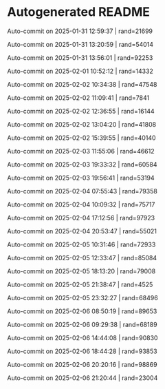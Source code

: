 # Autogenerated README

Auto-commit on 2025-01-31 12:59:37 | rand=21699

Auto-commit on 2025-01-31 13:20:59 | rand=54014

Auto-commit on 2025-01-31 13:56:01 | rand=92253

Auto-commit on 2025-02-01 10:52:12 | rand=14332

Auto-commit on 2025-02-02 10:34:38 | rand=47548

Auto-commit on 2025-02-02 11:09:41 | rand=7841

Auto-commit on 2025-02-02 12:36:55 | rand=16144

Auto-commit on 2025-02-02 13:04:20 | rand=41808

Auto-commit on 2025-02-02 15:39:55 | rand=40140

Auto-commit on 2025-02-03 11:55:06 | rand=46612

Auto-commit on 2025-02-03 19:33:32 | rand=60584

Auto-commit on 2025-02-03 19:56:41 | rand=53194

Auto-commit on 2025-02-04 07:55:43 | rand=79358

Auto-commit on 2025-02-04 10:09:32 | rand=75717

Auto-commit on 2025-02-04 17:12:56 | rand=97923

Auto-commit on 2025-02-04 20:53:47 | rand=55021

Auto-commit on 2025-02-05 10:31:46 | rand=72933

Auto-commit on 2025-02-05 12:33:47 | rand=85084

Auto-commit on 2025-02-05 18:13:20 | rand=79008

Auto-commit on 2025-02-05 21:38:47 | rand=4525

Auto-commit on 2025-02-05 23:32:27 | rand=68496

Auto-commit on 2025-02-06 08:50:19 | rand=89653

Auto-commit on 2025-02-06 09:29:38 | rand=68189

Auto-commit on 2025-02-06 14:44:08 | rand=90830

Auto-commit on 2025-02-06 18:44:28 | rand=93853

Auto-commit on 2025-02-06 20:20:16 | rand=98869

Auto-commit on 2025-02-06 21:20:44 | rand=23004

